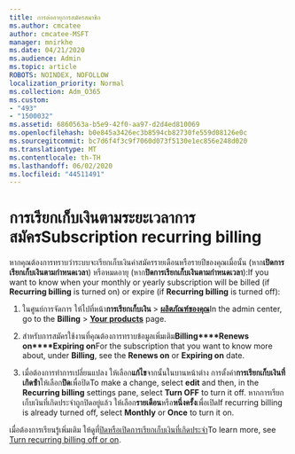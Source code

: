 ```yaml
---
title: การต่ออายุการสมัครสมาชิก
ms.author: cmcatee
author: cmcatee-MSFT
manager: mnirkhe
ms.date: 04/21/2020
ms.audience: Admin
ms.topic: article
ROBOTS: NOINDEX, NOFOLLOW
localization_priority: Normal
ms.collection: Adm_O365
ms.custom:
- "493"
- "1500032"
ms.assetid: 6860563a-b5e9-42f0-aa97-d2d4ed810069
ms.openlocfilehash: b0e845a3426ec3b8594cb82730fe559d08126e0c
ms.sourcegitcommit: bc7d6f4f3c9f7060d073f5130e1ec856e248d020
ms.translationtype: MT
ms.contentlocale: th-TH
ms.lasthandoff: 06/02/2020
ms.locfileid: "44511491"
---
```

# <a name="subscription-recurring-billing"></a><span data-ttu-id="d60c3-102">การเรียกเก็บเงินตามระยะเวลาการสมัคร</span><span class="sxs-lookup"><span data-stu-id="d60c3-102">Subscription recurring billing</span></span>

<span data-ttu-id="d60c3-103">หากคุณต้องการทราบว่าระบบจะเรียกเก็บเงินค่าสมัครรายเดือนหรือรายปีของคุณเมื่อนั้น (หาก**เปิดการเรียกเก็บเงินตามกําหนดเวลา**) หรือหมดอายุ (หาก**ปิดการเรียกเก็บเงินตามกําหนดเวลา**):</span><span class="sxs-lookup"><span data-stu-id="d60c3-103">If you want to know when your monthly or yearly subscription will be billed (if **Recurring billing** is turned on) or expire (if **Recurring billing** is turned off):</span></span>
  
1. <span data-ttu-id="d60c3-104">ในศูนย์การจัดการ ให้ไปที่หน้า**การเรียกเก็บเงิน** \> **[ผลิตภัณฑ์ของคุณ](https://go.microsoft.com/fwlink/p/?linkid=842054)**</span><span class="sxs-lookup"><span data-stu-id="d60c3-104">In the admin center, go to the **Billing** \> **[Your products](https://go.microsoft.com/fwlink/p/?linkid=842054)** page.</span></span>

2. <span data-ttu-id="d60c3-105">สําหรับการสมัครใช้งานที่คุณต้องการทราบข้อมูลเพิ่มเติม**Billing\*\*\*\*Renews on\*\*\*\*Expiring on**</span><span class="sxs-lookup"><span data-stu-id="d60c3-105">For the subscription that you want to know more about, under **Billing**, see the **Renews on** or **Expiring on** date.</span></span>

4. <span data-ttu-id="d60c3-106">เมื่อต้องการทําการเปลี่ยนแปลง ให้เลือก**แก้ไข**จากนั้นในบานหน้าต่าง การตั้งค่า**การเรียกเก็บเงินที่เกิดซ้ํา**ให้เลือก**ปิด**เพื่อปิด</span><span class="sxs-lookup"><span data-stu-id="d60c3-106">To make a change, select **edit** and then, in the **Recurring billing** settings pane, select **Turn OFF** to turn it off.</span></span> <span data-ttu-id="d60c3-107">หากการเรียกเก็บเงินที่เกิดประจําถูกปิดอยู่แล้ว ให้เลือก**รายเดือน**หรือ**หนึ่งครั้ง**เพื่อเปิด</span><span class="sxs-lookup"><span data-stu-id="d60c3-107">If recurring billing is already turned off, select **Monthly** or **Once** to turn it on.</span></span>

<span data-ttu-id="d60c3-108">เมื่อต้องการเรียนรู้เพิ่มเติม ให้ดูที่[ปิดหรือเปิดการเรียกเก็บเงินที่เกิดประจํา](https://docs.microsoft.com/microsoft-365/commerce/subscriptions/renew-your-subscription)</span><span class="sxs-lookup"><span data-stu-id="d60c3-108">To learn more, see [Turn recurring billing off or on](https://docs.microsoft.com/microsoft-365/commerce/subscriptions/renew-your-subscription).</span></span>